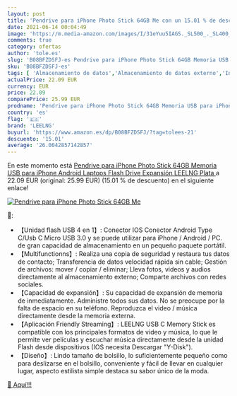 ```yaml
---
layout: post
title: 'Pendrive para iPhone Photo Stick 64GB Me con un 15.01 % de descuento'
date: 2021-06-14 00:04:49
image: 'https://m.media-amazon.com/images/I/31eYuu5IAGS._SL500_._SL400_.jpg'
comments: true
category: ofertas
author: 'tole.es'
slug: 'B08BFZDSFJ-es Pendrive para iPhone Photo Stick 64GB Memoria USB para...'
sku: 'B08BFZDSFJ-es'
tags: [ 'Almacenamiento de datos','Almacenamiento de datos externo','Informática','Memorias USB','iphone','leelng', ]
actualPrice: 22.09 EUR
currency: EUR
price: 22.09
comparePrice: 25.99 EUR
prodname: 'Pendrive para iPhone Photo Stick 64GB Memoria USB para iPhone Android Laptops Flash Drive Expansión LEELNG  Plata '
country: 'es'
flag: '🇪🇸'
brand: 'LEELNG'
buyurl: 'https://www.amazon.es/dp/B08BFZDSFJ/?tag=tolees-21'
descuento: '15.01'
average: '26.0042857142857'
---
```


En este momento está [Pendrive para iPhone Photo Stick 64GB Memoria USB para iPhone Android Laptops Flash Drive Expansión LEELNG  Plata ](https://www.amazon.es/dp/B08BFZDSFJ/?tag=tolees-21) a 22.09 EUR (original: 25.99 EUR) (15.01 %  de descuento) en el siguiente enlace!

[![Pendrive para iPhone Photo Stick 64GB Me](https://m.media-amazon.com/images/I/31eYuu5IAGS._SL500_._SL400_.jpg)](https://www.amazon.es/dp/B08BFZDSFJ/?tag=tolees-21)

🔎:

- 【Unidad flash USB 4 en 1】: Conector IOS Conector Android Type C/Usb C Micro USB 3.0 y se puede utilizar para iPhone / Android / PC. de gran capacidad de almacenamiento en un pequeño paquete portátil.
- 【Multifunctionns】: Realiza una copia de seguridad y restaura tus datos de contacto; Transferencia de datos velocidad rápida sin cable; Gestión de archivos: mover / copiar / eliminar; Lleva fotos, videos y audios directamente al almacenamiento externo; Comparte archivos con redes sociales.
- 【Capacidad de expansión】: Su capacidad de expansión de memoria de inmediatamente. Administre todos sus datos. No se preocupe por la falta de espacio en su teléfono. Reproduzca el video / música directamente desde la memoria externa.
- 【Aplicación Friendly Streaming】: LEELNG USB C Memory Stick es compatible con los principales formatos de video y música, lo que le permite ver películas y escuchar música directamente desde la unidad Flash desde dispositivos (IOS necesita Descargar "Y-Disk").
- 【Diseño】: Lindo tamaño de bolsillo, lo suficientemente pequeño como para deslizarse en el bolsillo, conveniente y fácil de llevar en cualquier lugar, aspecto estilista simple destaca su sabor único de la moda.

[🛒 Aquí!!!](https://www.amazon.es/dp/B08BFZDSFJ/?tag=tolees-21)
